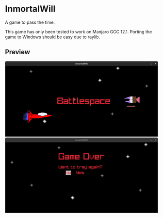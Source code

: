 # Inmortal**Will**

A game to pass the time.

This game has only been tested to work on Manjaro GCC 12.1.
Porting the game to Windows should be easy due to raylib.

## Preview
![Game](resources/spaceinvader.png)
![Game over](resources/gameover.png)
